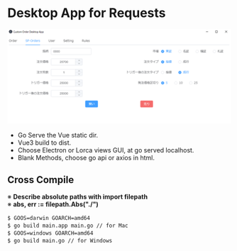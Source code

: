 # Desktop App for Requests

![Screenshot](https://github.com/go-numb/go-gui-boilerplate-for-stockmarkets/blob/master/frontend/src/assets/screenshot.png)

- Go Serve the Vue static dir.
- Vue3 build to dist.
- Choose Electron or Lorca views GUI, at go served localhost.
- Blank Methods, choose go api or axios in html.


## Cross Compile
※ **Describe absolute paths with import filepath**  
※ **abs, err := filepath.Abs("./")**
``` cmd
$ GOOS=darwin GOARCH=amd64
$ go build main.app main.go // for Mac
$ GOOS=windows GOARCH=amd64
$ go build main.go // for Windows
```